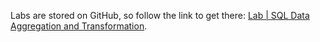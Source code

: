 <br><br>

Labs are stored on GitHub, so follow the link to get there: [Lab | SQL Data Aggregation and Transformation](https://github.com/data-bootcamp-v4/lab-sql-aggregation-and-transformation).
